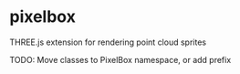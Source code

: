 pixelbox
========

THREE.js extension for rendering point cloud sprites

TODO:
Move classes to PixelBox namespace, or add prefix